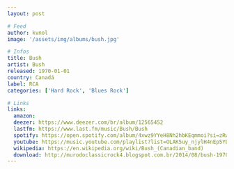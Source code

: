 ```yaml
---
layout: post

# Feed
author: kvnol
image: '/assets/img/albums/bush.jpg'

# Infos
title: Bush
artist: Bush
released: 1970-01-01
country: Canadá
label: RCA
categories: ['Hard Rock', 'Blues Rock']

# Links
links:
  amazon:
  deezer: https://www.deezer.com/br/album/12565452
  lastfm: https://www.last.fm/music/Bush/Bush
  spotify: https://open.spotify.com/album/4xwz9YYeH8Nh2hbKEqmmoi?si=zRw_AoAcT-SiY1niIsP7sQ
  youtube: https://music.youtube.com/playlist?list=OLAK5uy_njylH4nEp5YDZKKhMV8g1kEctKJZxSNQg
  wikipedia: https://en.wikipedia.org/wiki/Bush_(Canadian_band)
  download: http://murodoclassicrock4.blogspot.com.br/2014/08/bush-1970.html
---
```

